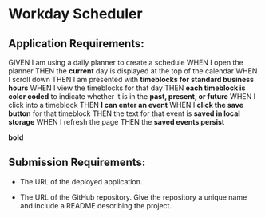# Workday Scheduler

## Application Requirements:

GIVEN I am using a daily planner to create a schedule
WHEN I open the planner
THEN the **current** day is displayed at the top of the calendar
WHEN I scroll down
THEN I am presented with **timeblocks for standard business hours**
WHEN I view the timeblocks for that day
THEN **each timeblock is color coded** to indicate whether it is in the **past, present, or future**
WHEN I click into a timeblock
THEN **I can enter an event**
WHEN I **click the save button** for that timeblock
THEN the text for that event is **saved in local storage**
WHEN I refresh the page
THEN the **saved events persist**

**bold**

## Submission Requirements:

* The URL of the deployed application.

* The URL of the GitHub repository. Give the repository a unique name and include a README describing the project.